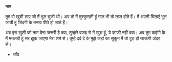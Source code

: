 



नाम 

तुम वो खुशी लाए 
जो मैं भूल चुकी थी।
अब तो मैं मुस्कुराती हूं
गाल भी तो लाल होते हैं।
मैं अपनी चिंताएं भूल जाती हूं
जिंदगी के तनाव पीछे हो जाते हैं।

अब इस खुशी को नाम देना जरूरी है क्या,
तुम्हारे वजह से मैं खुश हूं, ये काफ़ी नहीं क्या।
अब तुम कहोगे के मैं मतलबी हूं
सर झुक जाएगा मेरा शर्म से।
तुम्हे दर्द दे के मुझे कहां का सुकून
मैं तो टूट ही जाऊंगी अंदर से।  

- चाँद
